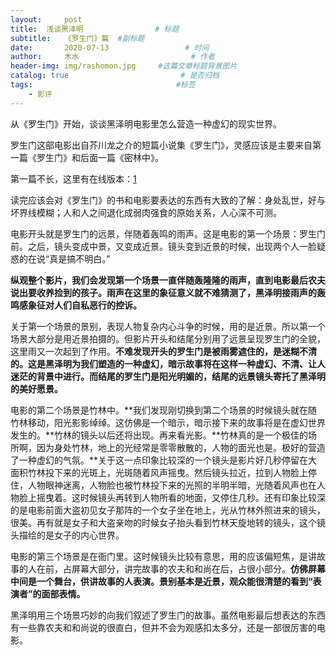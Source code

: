 ```yaml
---
layout:     post                       
title:  浅谈黑泽明                # 标题
subtitle:   《罗生门》篇  #副标题
date:       2020-07-13                 # 时间
author:     木水                         # 作者
header-img: img/rashomon.jpg     #这篇文章标题背景图片
catalog: true                         # 是否归档
tags:                                #标签
    - 影评
---
```

从《罗生门》开始，谈谈黑泽明电影里怎么营造一种虚幻的现实世界。

罗生门这部电影出自芥川龙之介的短篇小说集《罗生门》，灵感应该是主要来自第一篇《罗生门》和后面一篇《密林中》。

第一篇不长，这里有在线版本：[1](https://www.luoxia.com/luoshengmen/97372.htm)

读完应该会对《罗生门》的书和电影要表达的东西有大致的了解：身处乱世，好与坏界线模糊；人和人之间退化成弱肉强食的原始关系，人心深不可测。

电影开头就是罗生门的远景，伴随着轰鸣的雨声。这是电影的第一个场景：罗生门前。之后，镜头变成中景，又变成近景。镜头变到近景的时候，出现两个人一脸疑惑的在说“真是搞不明白。”

**纵观整个影片，我们会发现第一个场景一直伴随轰隆隆的雨声，直到电影最后农夫说出要收养捡到的孩子。雨声在这里的象征意义就不难猜测了，黑泽明接雨声的轰鸣感象征对人们自私恶行的控诉。**

关于第一个场景的景别，表现人物复杂内心斗争的时候，用的是近景。所以第一个场景大部分是用近景拍摄的。但影片开头和结尾分别用了远景呈现罗生门的全貌，这里雨又一次起到了作用。**不难发现开头的罗生门是被雨雾遮住的，是迷糊不清的。这是黑泽明为我们塑造的一种虚幻，暗示故事将在这样一种虚幻、不清、让人迷茫的背景中进行。而结尾的罗生门是阳光明媚的，结尾的远景镜头寄托了黑泽明的美好愿景。**

电影的第二个场景是竹林中。**我们发现刚切换到第二个场景的时候镜头就在随竹林移动，阳光影影绰绰。这仿佛是一个暗示，暗示接下来的故事将是在虚幻世界发生的。**竹林的镜头以后还将出现。再来看光影。**竹林真的是一个极佳的场所啊，因为身处竹林，地上的光经常是零零散散的，人物的面光也是。极好的营造了一种虚幻的气氛。**关于这一点印象比较深的一个镜头是影片好几秒停留在大面积竹林投下来的光斑上，光斑随着风声摇曳。然后镜头拉近，拉到人物脸上停住，人物眼神迷离，人物脸也被竹林投下来的光照的半明半暗，光随着风声也在人物脸上摇曳着。这时候镜头再转到人物所看的地面，又停住几秒。还有印象比较深的是电影前面大盗初见女子那阵的一个女子坐在地上，光从竹林外照进来的镜头，很美。再有就是女子和大盗亲吻的时候女子抬头看到竹林天旋地转的镜头，这个镜头描绘的是女子的内心世界。

电影的第三个场景是在衙门里。这时候镜头比较有意思，用的应该偏短焦，是讲故事的人在前，占屏幕大部分，讲完故事的农夫和和尚在后，占很小部分。**仿佛屏幕中间是一个舞台，供讲故事的人表演。景别基本是近景，观众能很清楚的看到“表演者”的面部表情。**

黑泽明用三个场景巧妙的向我们叙述了罗生门的故事。虽然电影最后想表达的东西有一些靠农夫和和尚说的很直白，但并不会为观感扣太多分，还是一部很厉害的电影。
